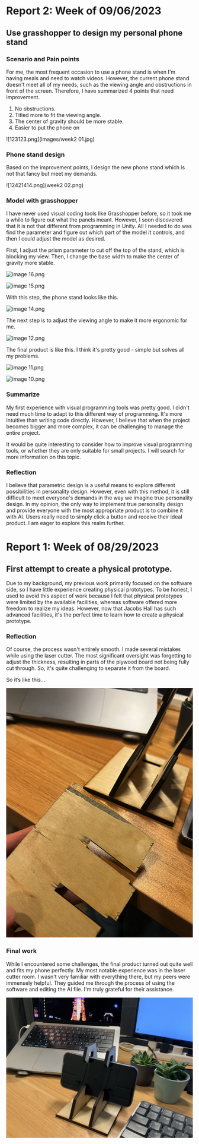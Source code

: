 # Report 2: Week of 09/06/2023

## Use grasshopper to design my personal phone stand

### Scenario and Pain points

For me, the most frequent occasion to use a phone stand is when I'm having meals and need to watch videos. However, the current phone stand doesn't meet all of my needs, such as the viewing angle and obstructions in front of the screen. Therefore, I have summarized 4 points that need improvement.

1. No obstructions.
2. Titled more to fit the viewing angle.
3. The center of gravity should be more stable.
4. Easier to put the phone on 

![123123.png](images/week2 01.jpg)

### Phone stand design

Based on the improvement points, I design the new phone stand which is not that fancy but meet my demands.

![12421414.png](week2 02.png)

### Model with grasshopper

I have never used visual coding tools like Grasshopper before, so it took me a while to figure out what the panels meant. However, I soon discovered that it is not that different from programming in Unity. All I needed to do was find the parameter and figure out which part of the model it controls, and then I could adjust the model as desired.

First, I adjust the prism parameter to cut off the top of the stand, which is blocking my view. Then, I change the base width to make the center of gravity more stable. 

![image 16.png](Report%202%20Week%20of%2009%2006%202023%20c817d957817d457ab9758b68f17c2e21/image_16.png)

![image 15.png](Report%202%20Week%20of%2009%2006%202023%20c817d957817d457ab9758b68f17c2e21/image_15.png)

With this step, the phone stand looks like this.

![image 14.png](Report%202%20Week%20of%2009%2006%202023%20c817d957817d457ab9758b68f17c2e21/image_14.png)

The next step is to adjust the viewing angle to make it more ergonomic for me.

![image 12.png](Report%202%20Week%20of%2009%2006%202023%20c817d957817d457ab9758b68f17c2e21/image_12.png)

The final product is like this. I think it's pretty good - simple but solves all my problems.

![image 11.png](Report%202%20Week%20of%2009%2006%202023%20c817d957817d457ab9758b68f17c2e21/image_11.png)

![image 10.png](Report%202%20Week%20of%2009%2006%202023%20c817d957817d457ab9758b68f17c2e21/image_10.png)

### Summarize

My first experience with visual programming tools was pretty good. I didn't need much time to adapt to this different way of programming. It's more intuitive than writing code directly. However, I believe that when the project becomes bigger and more complex, it can be challenging to manage the entire project.

It would be quite interesting to consider how to improve visual programming tools, or whether they are only suitable for small projects. I will search for more information on this topic.

### Reflection

I believe that parametric design is a useful means to explore different possibilities in personality design. However, even with this method, it is still difficult to meet everyone's demands in the way we imagine true personality design. In my opinion, the only way to implement true personality design and provide everyone with the most appropriate product is to combine it with AI. Users really need to simply click a button and receive their ideal product. I am eager to explore this realm further.

# Report 1: Week of 08/29/2023

## First attempt to create a physical prototype.

Due to my background, my previous work primarily focused on the software side, so I have little experience creating physical prototypes. To be honest, I used to avoid this aspect of work because I felt that physical prototypes were limited by the available facilities, whereas software offered more freedom to realize my ideas. However, now that Jacobs Hall has such advanced facilities, it's the perfect time to learn how to create a physical prototype.

### Reflection

Of course, the process wasn't entirely smooth. I made several mistakes while using the laser cutter. The most significant oversight was forgetting to adjust the thickness, resulting in parts of the plywood board not being fully cut through. So, it's quite challenging to separate it from the board.

So it’s like this…

![image1](images/WechatIMG162.jpg)

### Final work

While I encountered some challenges, the final product turned out quite well and fits my phone perfectly. My most notable experience was in the laser cutter room. I wasn't very familiar with everything there, but my peers were immensely helpful. They guided me through the process of using the software and editing the AI file. I'm truly grateful for their assistance.

![image2](images/WechatIMG161.jpg)
